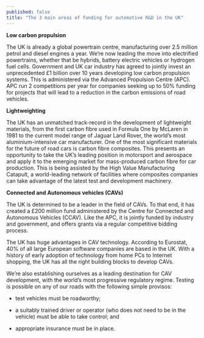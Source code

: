 ```yaml
---
published: false
title: "The 3 main areas of funding for automotive R&D in the UK"
---
```

**Low carbon propulsion**

The UK is already a global powertrain centre, manufacturing over 2.5 million petrol and diesel engines a year. We’re now leading the move into electrified powertrains, whether that be hybrids, battery electric vehicles or hydrogen fuel cells. Government and UK car industry has agreed to jointly invest an unprecedented £1 billion over 10 years developing low carbon propulsion systems. This is administered via the Advanced Propulsion Centre (APC). APC run 2 competitions per year for companies seeking up to 50% funding for projects that will lead to a reduction in the carbon emissions of road vehicles.

**Lightweighting**

The UK has an unmatched track-record in the development of lightweight materials, from the first carbon fibre used in Formula One by McLaren in 1981 to the current model range of Jaguar Land Rover, the world’s most aluminium-intensive car manufacturer. One of the most significant materials for the future of road cars is carbon fibre composites. This presents an opportunity to take the UK’s leading position in motorsport and aerospace and apply it to the emerging market for mass-produced carbon fibre for car production. This is being assisted by the High Value Manufacturing Catapult, a world-leading network of facilities where composites companies can take advantage of the latest test and development machinery.

**Connected and Autonomous vehicles (CAVs)**

The UK is determined to be a leader in the field of CAVs. To that end, it has created a £200 million fund administered by the Centre for Connected and Autonomous Vehicles (CCAV). Like the APC, it is jointly funded by industry and government, and offers grants via a regular competitive bidding process.

The UK has huge advantages in CAV technology. According to Eurostat, 40% of all large European software companies are based in the UK. With a history of early adoption of technology from home PCs to Internet shopping, the UK has all the right building blocks to develop CAVs.

We’re also establishing ourselves as a leading destination for CAV development, with the world’s most progressive regulatory regime. Testing is possible on any of our roads with the following simple provisos:

- test vehicles must be roadworthy;

- a suitably trained driver or operator (who does not need to be in the vehicle) must be able to take control; and

- appropriate insurance must be in place.
